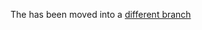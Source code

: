 The has been moved into a
[different branch](https://chromium.googlesource.com/chromiumos/platform/ec/+/cr50_stab/docs/ccd_howtos.md)

